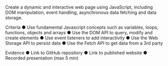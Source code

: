 Create a dynamic and interactive web page
using JavaScript, including DOM manipulation,
event handling, asynchronous data fetching and
data storage.

Criteria 
● Use fundamental Javascript
concepts such as variables,
loops, functions, objects and
arrays
● Use the DOM API to query,
modify and create elements
● Use event listeners to add
interactivity
● Use the Web Storage API to
persist data
● Use the Fetch API to get data
from a 3rd party

Evidence 
● Link to GitHub repository
● Link to published website
● Recorded presentation (max
5 min)
